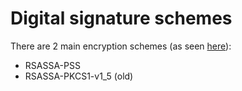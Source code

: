 # Digital signature schemes

There are 2 main encryption schemes (as seen [here](https://en.wikipedia.org/wiki/PKCS_1#Schemes)):

* RSASSA-PSS
* RSASSA-PKCS1-v1_5 (old)
